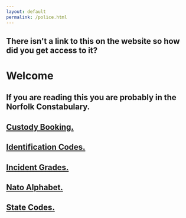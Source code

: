 ```yaml
---
layout: default
permalink: /polìce.html
---
```


There isn't a link to this on the website so how did you get access to it?
---

# Welcome

If you are reading this you are probably in the Norfolk Constabulary.
---

[Custody Booking.](police/custody-booking.html)
---

[Identification Codes.](police/identification-codes.html)
---

[Incident Grades.](police/incident-grades.html)
---

[Nato Alphabet.](police/nato-alphabet.html)
---

[State Codes.](/police/state-codes.html)
---
